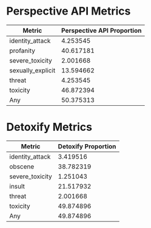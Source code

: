 # Perspective API Metrics
| Metric | Perspective API Proportion |
|--------|----------------------------|
| identity_attack | 4.253545 |
| profanity | 40.617181 |
| severe_toxicity | 2.001668 |
| sexually_explicit | 13.594662 |
| threat | 4.253545 |
| toxicity | 46.872394 |
| Any | 50.375313 |

# Detoxify Metrics
| Metric | Detoxify Proportion |
|--------|---------------------|
| identity_attack | 3.419516 |
| obscene | 38.782319 |
| severe_toxicity | 1.251043 |
| insult | 21.517932 |
| threat | 2.001668 |
| toxicity | 49.874896 |
| Any | 49.874896 |
